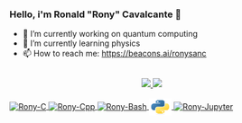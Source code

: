 ### Hello, i'm Ronald "Rony" Cavalcante 👋

- 🔭 I’m currently working on quantum computing
- 🌱 I’m currently learning physics
- 📫 How to reach me: https://beacons.ai/ronysanc

##

<div align="center">
  <a href="https://beacons.ai/ronysanc">
  <img height="180em" src="https://github-readme-stats.vercel.app/api?username=ronysanc&show_icons=true&theme=dark&include_all_commits=true&count_private=true"/>
  <img height="180em" src="https://github-readme-stats.vercel.app/api/top-langs/?username=ronysanc&layout=compact&langs_count=7&theme=dark"/>
</div>
  

<div style="display: inline_block"><br>
  <img align="center" alt="Rony-C" height="30" width="40" src="https://cdn.jsdelivr.net/gh/devicons/devicon/icons/c/c-original.svg">
  <img align="center" alt="Rony-Cpp" height="30" width="40" src="https://cdn.jsdelivr.net/gh/devicons/devicon/icons/cplusplus/cplusplus-original.svg">
  <img align="center" alt="Rony-Bash" height="30" width="40" src="https://cdn.jsdelivr.net/gh/devicons/devicon/icons/bash/bash-original.svg">
  <img align="center" alt="Rony-Python" height="30" width="40" src="https://raw.githubusercontent.com/devicons/devicon/master/icons/python/python-original.svg">
  <img align="center" alt="Rony-Jupyter" height="30" width="40" src="https://cdn.jsdelivr.net/gh/devicons/devicon/icons/jupyter/jupyter-original-wordmark.svg">
  
##
